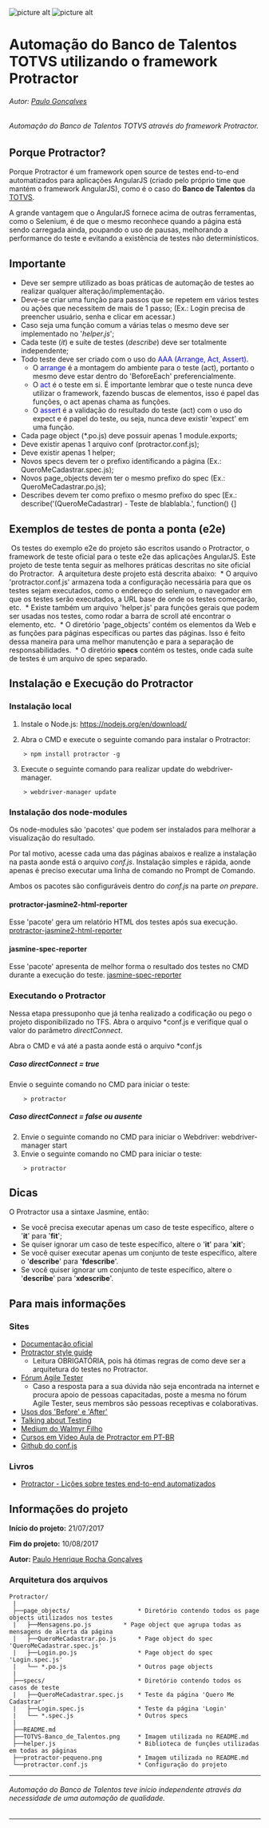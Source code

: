 
![picture alt](TOTVS-Banco_de_Talentos.png "TOTVS - Banco de Talentos")
![picture alt](protractor-pequeno.png "Protractor - end to end testing for AngularJS")

# Automação do Banco de Talentos TOTVS utilizando o framework Protractor

###### Autor: [Paulo Gonçalves](https://www.linkedin.com/in/paulo-goncalves/)
###### Automação do Banco de Talentos TOTVS através do framework Protractor.

 ## Porque Protractor?
 
 Porque Protractor é um framework open source de testes end-to-end automatizados para aplicações AngularJS (criado pelo próprio time que mantém o framework AngularJS), como é o caso do **Banco de Talentos** da [TOTVS](https://www.totvs.com/).
 
 A grande vantagem que o AngularJS fornece acima de outras ferramentas, como o Selenium, é de que o mesmo reconhece quando a página está sendo carregada ainda, poupando o uso de pausas, melhorando a performance do teste e evitando a existência de testes não determinísticos. 

 ## Importante
 * Deve ser sempre utilizado as boas práticas de automação de testes ao realizar qualquer alteração/implementação.
 * Deve-se criar uma função para passos que se repetem em vários testes ou ações que necessitem de mais de 1 passo; (Ex.: Login precisa de preencher usuário, senha e clicar em acessar.)
 * Caso seja uma função comum a várias telas o mesmo deve ser implementado no '*helper.js*';
 * Cada teste (*it*) e suíte de testes (*describe*) deve ser totalmente independente;
 * Todo teste deve ser criado com o uso do <font color="blue">AAA (Arrange, Act, Assert)</font>.
	* O <font color="blue">arrange</font> é a montagem do ambiente para o teste (act), portanto o mesmo deve estar dentro do 'BeforeEach' preferencialmente.
	* O <font color="blue">act</font> é o teste em si. É importante lembrar que o teste nunca deve utilizar o framework, fazendo buscas de elementos, isso é papel das funções, o act apenas chama as funções.
	* O <font color="blue">assert</font> é a validação do resultado do teste (act) com o uso do expect e é papel do teste, ou seja, nunca deve existir 'expect' em uma função. 
 * Cada page object (*.po.js) deve possuir apenas 1 module.exports;
 * Deve existir apenas 1 arquivo conf (protractor.conf.js);
 * Deve existir apenas 1 helper;
 * Novos specs devem ter o prefixo identificando a página (Ex.: QueroMeCadastrar.spec.js);
 * Novos page_objects devem ter o mesmo prefixo do spec (Ex.: QueroMeCadastrar.po.js);
 * Describes devem ter como prefixo o mesmo prefixo do spec [Ex.: describe('(QueroMeCadastrar) - Teste de blablabla.', function() {]

## Exemplos de testes de ponta a ponta (e2e)
 Os testes do exemplo e2e do projeto são escritos usando o Protractor, o framework de teste oficial para o teste e2e das aplicações AngularJS.
 Este projeto de teste tenta seguir as melhores práticas descritas no site oficial do Protractor.
 A arquitetura deste projeto está descrita abaixo:
 * O arquivo 'protractor.conf.js' armazena toda a configuração necessária para que os testes sejam executados, como o endereço do selenium, o navegador em que os testes serão executados, a URL base de onde os testes começarão, etc.
 * Existe também um arquivo 'helper.js' para funções gerais que podem ser usadas nos testes, como rodar a barra de scroll até encontrar o elemento, etc.
 * O diretório 'page_objects' contém os elementos da Web e as funções para páginas específicas ou partes das páginas. Isso é feito dessa maneira para uma melhor manutenção e para a separação
	de responsabilidades.
 * O diretório **specs** contém os testes, onde cada suíte de testes é um arquivo de spec separado.

## Instalação e Execução do Protractor

### Instalação local

1. Instale o Node.js:
https://nodejs.org/en/download/

2. Abra o CMD e execute o seguinte comando para instalar o Protractor:
```
	> npm install protractor -g
```
3. Execute o seguinte comando para realizar update do webdriver-manager.
```
	> webdriver-manager update
```

### Instalação dos node-modules
 Os node-modules são 'pacotes' que podem ser instalados para melhorar a visualização do resultado.


 Por tal motivo, acesse cada uma das páginas abaixos e realize a instalação na pasta aonde está o arquivo *conf.js*.
 Instalação simples e rápida, aonde apenas é preciso executar uma linha de comando no Prompt de Comando.

 Ambos os pacotes são configuráveis dentro do *conf.js* na parte *on prepare*.

#### protractor-jasmine2-html-reporter
 Esse 'pacote' gera um relatório HTML dos testes após sua execução.
[protractor-jasmine2-html-reporter](https://www.npmjs.com/package/protractor-jasmine2-html-reporter)

#### jasmine-spec-reporter
 Esse 'pacote' apresenta de melhor forma o resultado dos testes no CMD durante a execução do teste.
[jasmine-spec-reporter](https://www.npmjs.com/package/jasmine-spec-reporter)

### Executando o Protractor

 Nessa etapa pressuponho que já tenha realizado a codificação ou pego o projeto disponibilizado no TFS.
 Abra o arquivo \*conf.js e verifique qual o valor do parâmetro *directConnect*.

 Abra o CMD e vá até a pasta aonde está o arquivo *conf.js

##### Caso *directConnect = true*
 Envie o seguinte comando no CMD para iniciar o teste:
```
	> protractor
```
	
##### Caso *directConnect = false* ou ausente
2. Envie o seguinte comando no CMD para iniciar o Webdriver:
	webdriver-manager start
3. Envie o seguinte comando no CMD para iniciar o teste:
```
	> protractor
```

## Dicas
 O Protractor usa a sintaxe Jasmine, então:
 * Se você precisa executar apenas um caso de teste específico, altere o '**it**' para '**fit**';
 * Se quiser ignorar um caso de teste específico, altere o '**it**' para '**xit**';
 * Se você quiser executar apenas um conjunto de teste específico, altere o '**describe**' para '**fdescribe**'.
 * Se você quiser ignorar um conjunto de teste específico, altere o '**describe**' para '**xdescribe**'.
 
## Para mais informações
### Sites
 * [Documentação oficial](http://www.protractortest.org/#/)
 * [Protractor style guide](https://github.com/angular/protractor/blob/master/docs/style-guide.md#page-objects)
	 * Leitura OBRIGATÓRIA, pois há ótimas regras de como deve ser a arquitetura do testes no Protractor.
 * [Fórum Agile Tester](https://agiletesters.com.br)
   * Caso a resposta para a sua dúvida não seja encontrada na internet e procura apoio de pessoas capacitadas, poste a mesma no fórum Agile Tester, seus membros são pessoas receptivas e colaborativas. 
 * [Usos dos 'Before' e 'After'](http://timothymartin.azurewebsites.net/protractor-before-and-afters/)
 * [Talking about Testing](https://talkingabouttesting.com/)
 * [Medium do Walmyr Filho](https://medium.com/@walmyrlimaesilv)
 * [Cursos em Vídeo Aula de Protractor em PT-BR](http://code-squad.com/curso/Curso-Protractor-Automacao-de-testes-end-to-end-para-aplicacoes-Angular-JS/avulso)
 * [Github do conf.js](https://github.com/angular/protractor/blob/5.1.2/lib/config.ts)
 
### Livros

 * [Protractor - Lições sobre testes end-to-end automatizados](https://www.casadocodigo.com.br/products/livro-protractor)

## Informações do projeto
 
 **Início do projeto:**
 21/07/2017

 **Fim do projeto:**
 10/08/2017

 **Autor:**
 [Paulo Henrique Rocha Gonçalves](https://www.linkedin.com/in/paulo-goncalves/)

### Arquitetura dos arquivos
```
Protractor/
 |
 ├──page_objects/                   * Diretório contendo todos os page objects utilizados nos testes
 |   ├──Mensagens.po.js		    * Page object que agrupa todas as mensagens de alerta da página
 |   ├──QueroMeCadastrar.po.js      * Page object do spec 'QueroMeCadastrar.spec.js'
 |   ├──Login.po.js                 * Page object do spec 'Login.spec.js'
 |   └── *.po.js                    * Outros page objects
 |
 ├──specs/                          * Diretório contendo todos os casos de teste
 |   ├──QueroMeCadastrar.spec.js    * Teste da página 'Quero Me Cadastrar'
 |   ├──Login.spec.js               * Teste da página 'Login'
 |   └── *.spec.js                  * Outros specs
 |
 ├──README.md
 ├──TOTVS-Banco_de_Talentos.png     * Imagem utilizada no README.md
 ├──helper.js                       * Biblioteca de funções utilizadas em todas as páginas
 ├──protractor-pequeno.png          * Imagem utilizada no README.md
 └──protractor.conf.js              * Configuração do projeto
  ```

- - - -
###### Automação do Banco de Talentos teve início independente através da necessidade de uma automação de qualidade.
- - - -
